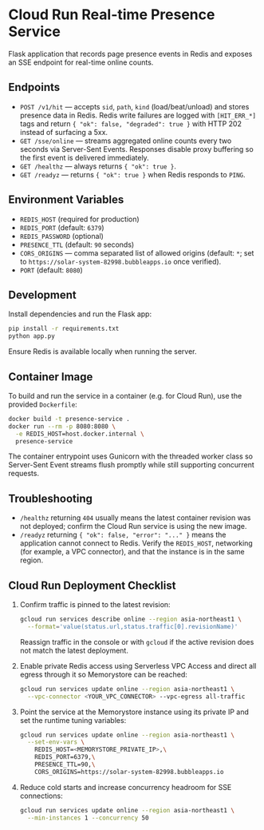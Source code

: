 # Cloud Run Real-time Presence Service

Flask application that records page presence events in Redis and exposes an SSE endpoint for real-time online counts.

## Endpoints

- `POST /v1/hit` — accepts `sid`, `path`, `kind` (load/beat/unload) and stores presence data in Redis. Redis write failures are
  logged with `[HIT_ERR_*]` tags and return `{ "ok": false, "degraded": true }` with HTTP 202 instead of surfacing a 5xx.
- `GET /sse/online` — streams aggregated online counts every two seconds via Server-Sent Events. Responses disable proxy buffering so the first event is delivered immediately.
- `GET /healthz` — always returns `{ "ok": true }`.
- `GET /readyz` — returns `{ "ok": true }` when Redis responds to `PING`.

## Environment Variables

- `REDIS_HOST` (required for production)
- `REDIS_PORT` (default: `6379`)
- `REDIS_PASSWORD` (optional)
- `PRESENCE_TTL` (default: `90` seconds)
- `CORS_ORIGINS` — comma separated list of allowed origins (default: `*`; set to `https://solar-system-82998.bubbleapps.io` once verified).
- `PORT` (default: `8080`)

## Development

Install dependencies and run the Flask app:

```bash
pip install -r requirements.txt
python app.py
```

Ensure Redis is available locally when running the server.

## Container Image

To build and run the service in a container (e.g. for Cloud Run), use the provided
`Dockerfile`:

```bash
docker build -t presence-service .
docker run --rm -p 8080:8080 \
  -e REDIS_HOST=host.docker.internal \
  presence-service
```

The container entrypoint uses Gunicorn with the threaded worker class so
Server-Sent Event streams flush promptly while still supporting concurrent
requests.

## Troubleshooting

- `/healthz` returning `404` usually means the latest container revision was not
  deployed; confirm the Cloud Run service is using the new image.
- `/readyz` returning `{ "ok": false, "error": "..." }` means the
  application cannot connect to Redis. Verify the `REDIS_HOST`, networking (for
  example, a VPC connector), and that the instance is in the same region.

## Cloud Run Deployment Checklist

1. Confirm traffic is pinned to the latest revision:

   ```bash
   gcloud run services describe online --region asia-northeast1 \
     --format='value(status.url,status.traffic[0].revisionName)'
   ```

   Reassign traffic in the console or with `gcloud` if the active revision does
   not match the latest deployment.

2. Enable private Redis access using Serverless VPC Access and direct all
   egress through it so Memorystore can be reached:

   ```bash
   gcloud run services update online --region asia-northeast1 \
     --vpc-connector <YOUR_VPC_CONNECTOR> --vpc-egress all-traffic
   ```

3. Point the service at the Memorystore instance using its private IP and set
   the runtime tuning variables:

   ```bash
   gcloud run services update online --region asia-northeast1 \
     --set-env-vars \
       REDIS_HOST=<MEMORYSTORE_PRIVATE_IP>,\
       REDIS_PORT=6379,\
       PRESENCE_TTL=90,\
       CORS_ORIGINS=https://solar-system-82998.bubbleapps.io
   ```

4. Reduce cold starts and increase concurrency headroom for SSE connections:

   ```bash
   gcloud run services update online --region asia-northeast1 \
     --min-instances 1 --concurrency 50
   ```
